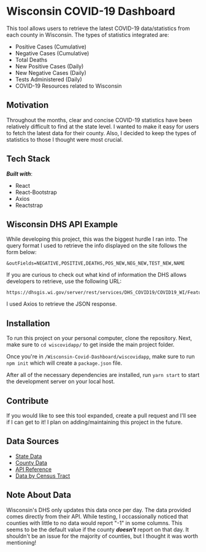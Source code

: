 # Wisconsin COVID-19 Dashboard

This tool allows users to retrieve the latest COVID-19 data/statistics from each county in Wisconsin. The types of statistics integrated are:

 - Positive Cases (Cumulative)
 - Negative Cases (Cumulative)
 - Total Deaths
 - New Positive Cases (Daily)
 - New Negative Cases (Daily)
 - Tests Administered (Daily)
 - COVID-19 Resources related to Wisconsin
## Motivation
Throughout the months, clear and concise COVID-19 statistics have been relatively difficult to find at the state level. I wanted to make it easy for users to fetch the latest data for their county. Also, I decided to keep the types of statistics to those I thought were most crucial.
## Tech Stack
***Built with***:
 - React
 - React-Bootstrap
 - Axios
 - Reactstrap
## Wisconsin DHS API Example
While developing this project, this was the biggest hurdle I ran into. The query format I used to retrieve the info displayed on the site follows the form below:

    &outFields=NEGATIVE,POSITIVE,DEATHS,POS_NEW,NEG_NEW,TEST_NEW,NAME
If you are curious to check out what kind of information the DHS allows developers to retrieve, use the following URL:

    https://dhsgis.wi.gov/server/rest/services/DHS_COVID19/COVID19_WI/FeatureServer/1/query?
 I used Axios to retrieve the JSON response.
## Installation
To run this project on your personal computer, clone the repository. Next, make sure to `cd wiscovidapp/` to get inside the main project folder.

Once you're in `/Wisconsin-Covid-Dashboard/wiscovidapp`, make sure to run `npm init` which will create a `package.json` file. 

After all of the necessary dependencies are installed, run `yarn start` to start the development server on your local host.
## Contribute
If you would like to see this tool expanded, create a pull request and I'll see if I can get to it! I plan on adding/maintaining this project in the future.
## Data Sources

 - [State Data](https://data.dhsgis.wi.gov/datasets/covid-19-historical-data-table/data?where=GEO%20=%20%27State%27)
 - [County Data](https://data.dhsgis.wi.gov/datasets/covid-19-historical-data-table/data?where=GEO%20=%20%27County%27)
 - [API Reference](https://data.dhsgis.wi.gov/datasets/covid-19-historical-data-table)
 - [Data by Census Tract](https://data.dhsgis.wi.gov/datasets/covid-19-data-by-census-tract)
## Note About Data
Wisconsin's DHS only updates this data once per day. The data provided comes directly from their API. While testing, I occassionally noticed that counties with little to no data would report "-1" in some columns. This seems to be the default value if the county ***doesn't*** report on that day. It shouldn't be an issue for the majority of counties, but I thought it was worth mentioning!
